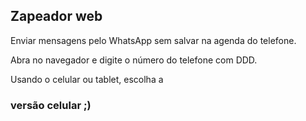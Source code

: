 ## Zapeador web

Enviar mensagens pelo WhatsApp sem salvar na agenda do telefone.

Abra no navegador e digite o número do telefone com DDD. 

Usando o celular ou tablet, escolha a 
### versão celular ;)



